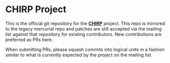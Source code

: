 # CHIRP Project

This is the official git repository for the
__[CHIRP](https://chirp.danplanet.com)__ project. This repo is mirrored to
the legacy mercurial repo and patches are still accepted via the mailing list
against that repository for existing contributors. New contributions are
preferred as PRs here.

When submitting PRs, please squash commits into logical units in a fashion
similar to what is currently expected by the project on the mailing list.
